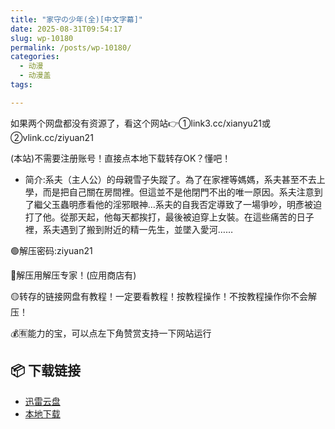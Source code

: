 ```yaml
---
title: "家守の少年(全)[中文字幕]"
date: 2025-08-31T09:54:17
slug: wp-10180
permalink: /posts/wp-10180/
categories:
  - 动漫
  - 动漫盖
tags:

---
```


如果两个网盘都没有资源了，看这个网站👉①link3.cc/xianyu21或②vlink.cc/ziyuan21

(本站)不需要注册账号！直接点本地下载转存OK？懂吧！

*   简介:系夫（主人公）的母親雪子失蹤了。為了在家裡等媽媽，系夫甚至不去上學，而是把自己關在房間裡。但這並不是他閉門不出的唯一原因。系夫注意到了繼父玉蟲明彥看他的淫邪眼神…系夫的自我否定導致了一場爭吵，明彥被迫打了他。從那天起，他每天都挨打，最後被迫穿上女裝。在這些痛苦的日子裡，系夫遇到了搬到附近的精一先生，並墜入愛河……

🟢解压密码:ziyuan21

🔵解压用解压专家！(应用商店有)

🟡转存的链接网盘有教程！一定要看教程！按教程操作！不按教程操作你不会解压！

💰🈶能力的宝，可以点左下角赞赏支持一下网站运行

## 📦 下载链接
- [迅雷云盘](https://blziyuan21.com/pay-download/10180?key=dc577de8a8&down_id=0)
- [本地下载](https://blziyuan21.com/pay-download/10180?key=dc577de8a8&down_id=1)

